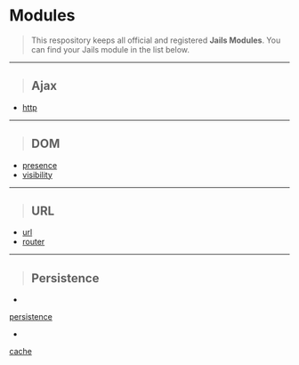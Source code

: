 
# Modules

> This respository keeps all official and registered **Jails Modules**. You can find your Jails module in the list below.

---

> ## Ajax
* [http](//github.com/jails-scaffold/Modules/tree/master/http "Http Module")

---

> ## DOM
* [presence](//github.com/jails-scaffold/Modules/tree/master/presence "Presence Module")
* [visibility](//github.com/jails-scaffold/Modules/tree/master/visibility "Visibility Module")

---

> ## URL
* [url](//github.com/jails-scaffold/Modules/tree/master/url "Url Module")
* [router](//github.com/jails-scaffold/Modules/tree/master/router "Router Module")

---

> ## Persistence
*
[persistence](//github.com/jails-scaffold/Modules/tree/master/persistence "Persistence Module")

*
[cache](//github.com/jails-scaffold/Modules/tree/master/cache "Cache Module")
